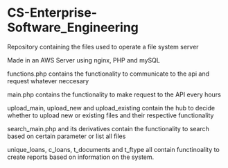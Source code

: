 # CS-Enterprise-Software_Engineering
Repository containing the files used to operate a file system server

Made in an AWS Server using nginx, PHP and mySQL 

functions.php contains the functionality to communicate to the api and request whatever neccesary

main.php contains the functionality to make request to the API every hours

upload_main, upload_new and upload_existing contain the hub to decide whether to upload new or existing files and their respective functionality

search_main.php and its derivatives contain the functionality to search based on certain parameter or list all files

unique_loans, c_loans, t_documents and t_ftype all contain functinoality to create reports based on information on the system.
